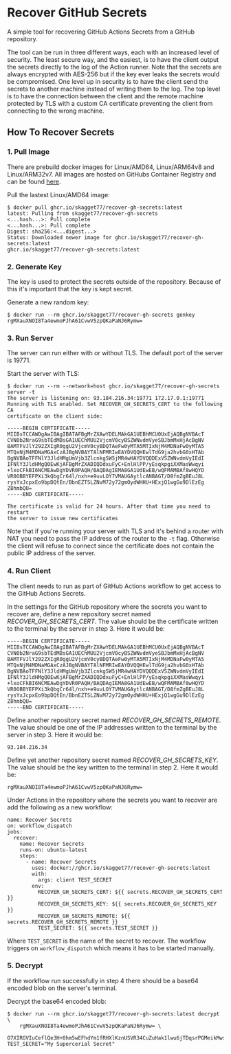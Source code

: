 # Recover GitHub Secrets
A simple tool for recovering GitHub Actions Secrets from a GitHub repository.

The tool can be run in three different ways, each with an increased level of security. The least secure way, and the easiest, is to have the client output the secrets directly to the log of the Action runner. Note that the secrets are always encrypted with AES-256 but if the key ever leaks the secrets would be compromised. One level up in security is to have the client send the secrets to another machine instead of writing them to the log. The top level is to have the connection between the client and the remote machine protected by TLS with a custom CA certificate preventing the client from connecting to the wrong machine.

## How To Recover Secrets

### 1. Pull Image
There are prebuild docker images for Linux/AMD64, Linux/ARM64v8 and Linux/ARM32v7. All images are hosted on GitHubs Container Registry and can be found [here](https://github.com/skagget77/recover-gh-secrets/pkgs/container/recover-gh-secrets).

Pull the lastest Linux/AMD64 image:
```
$ docker pull ghcr.io/skagget77/recover-gh-secrets:latest
latest: Pulling from skagget77/recover-gh-secrets
<...hash...>: Pull complete
<...hash...>: Pull complete
Digest: sha256:<...digest...>
Status: Downloaded newer image for ghcr.io/skagget77/recover-gh-secrets:latest
ghcr.io/skagget77/recover-gh-secrets:latest
```

### 2. Generate Key
The key is used to protect the secrets outside of the repository. Because of this it's important that the key is kept secret.

Generate a new random key:
```
$ docker run --rm ghcr.io/skagget77/recover-gh-secrets genkey
rgMXauXNOI8Ta4ewmoPJhA61CvwV5zpQKaPaNJ6Rymw=
```

### 3. Run Server
The server can run either with or without TLS. The default port of the server is 19771.

Start the server with TLS:
```
$ docker run --rm --network=host ghcr.io/skagget77/recover-gh-secrets server -t
The server is listening on: 93.184.216.34:19771 172.17.0.1:19771
Running with TLS enabled. Set RECOVER_GH_SECRETS_CERT to the following CA
certificate on the client side:

-----BEGIN CERTIFICATE-----
MIIBsTCCAWOgAwIBAgIBATAFBgMrZXAwYDELMAkGA1UEBhMCU0UxEjAQBgNVBAcT
CVN0b2NraG9sbTEdMBsGA1UEChMUU2VjcmV0cyBSZWNvdmVyeSBJbmMxHjAcBgNV
BAMTFVJlY292ZXIgR0ggU2VjcmV0cyBDQTAeFw0yMTA5MTIxNjM4MDNaFw0yMTA5
MTQxNjM4MDNaMGAxCzAJBgNVBAYTAlNFMRIwEAYDVQQHEwlTdG9ja2hvbG0xHTAb
BgNVBAoTFFNlY3JldHMgUmVjb3ZlcnkgSW5jMR4wHAYDVQQDExVSZWNvdmVyIEdI
IFNlY3JldHMgQ0EwKjAFBgMrZXADIQDdxuFyC+EnlHlPP/yEsqkpgiXXMasWwqyi
+lxoCFkBI6NCMEAwDgYDVR0PAQH/BAQDAgIEMA8GA1UdEwEB/wQFMAMBAf8wHQYD
VR0OBBYEFPXi3kQbgCr64l/nxh+e9uvLOY7VMAUGAytlcANBAGT/D8fmZgBEuJ8L
rysYxJcpxEo9bpDQtEn/BbnEZTSLZNvM72y72gmOydWHHU+HExjQ1wgGu9DlEzEg
Z8hmbQU=
-----END CERTIFICATE-----

The certificate is valid for 24 hours. After that time you need to restart
the server to issue new certificates
```

Note that if you're running your server with TLS and it's behind a router with NAT you need to pass the IP address of the router to the `-t` flag. Otherwise the client will refuse to connect since the certificate does not contain the public IP address of the server.

### 4. Run Client
The client needs to run as part of GitHub Actions workflow to get access to the GitHub Actions Secrets.

In the settings for the GitHub repository where the secrets you want to recover are, define a new repository secret named *RECOVER_GH_SECRETS_CERT*. The value should be the certificate written to the terminal by the server in step 3. Here it would be:
```
-----BEGIN CERTIFICATE-----
MIIBsTCCAWOgAwIBAgIBATAFBgMrZXAwYDELMAkGA1UEBhMCU0UxEjAQBgNVBAcT
CVN0b2NraG9sbTEdMBsGA1UEChMUU2VjcmV0cyBSZWNvdmVyeSBJbmMxHjAcBgNV
BAMTFVJlY292ZXIgR0ggU2VjcmV0cyBDQTAeFw0yMTA5MTIxNjM4MDNaFw0yMTA5
MTQxNjM4MDNaMGAxCzAJBgNVBAYTAlNFMRIwEAYDVQQHEwlTdG9ja2hvbG0xHTAb
BgNVBAoTFFNlY3JldHMgUmVjb3ZlcnkgSW5jMR4wHAYDVQQDExVSZWNvdmVyIEdI
IFNlY3JldHMgQ0EwKjAFBgMrZXADIQDdxuFyC+EnlHlPP/yEsqkpgiXXMasWwqyi
+lxoCFkBI6NCMEAwDgYDVR0PAQH/BAQDAgIEMA8GA1UdEwEB/wQFMAMBAf8wHQYD
VR0OBBYEFPXi3kQbgCr64l/nxh+e9uvLOY7VMAUGAytlcANBAGT/D8fmZgBEuJ8L
rysYxJcpxEo9bpDQtEn/BbnEZTSLZNvM72y72gmOydWHHU+HExjQ1wgGu9DlEzEg
Z8hmbQU=
-----END CERTIFICATE-----
```

Define another repository secret named *RECOVER_GH_SECRETS_REMOTE*. The value should be one of the IP addresses written to the terminal by the server in step 3. Here it would be:
```
93.184.216.34
```

Define yet another repository secret named *RECOVER_GH_SECRETS_KEY*. The value should be the key written to the terminal in step 2. Here it would be:
```
rgMXauXNOI8Ta4ewmoPJhA61CvwV5zpQKaPaNJ6Rymw=
```

Under Actions in the repository where the secrets you want to recover are add the following as a new workflow:
```
name: Recover Secrets
on: workflow_dispatch
jobs:
  recover:
    name: Recover Secrets
    runs-on: ubuntu-latest
    steps:
      - name: Recover Secrets
        uses: docker://ghcr.io/skagget77/recover-gh-secrets:latest
        with:
          args: client TEST_SECRET
        env:
          RECOVER_GH_SECRETS_CERT: ${{ secrets.RECOVER_GH_SECRETS_CERT }}
          RECOVER_GH_SECRETS_KEY: ${{ secrets.RECOVER_GH_SECRETS_KEY }}
          RECOVER_GH_SECRETS_REMOTE: ${{ secrets.RECOVER_GH_SECRETS_REMOTE }}
          TEST_SECRET: ${{ secrets.TEST_SECRET }}
```
Where `TEST_SECRET` is the name of the secret to recover. The workflow triggers on `workflow_dispatch` which means it has to be started manually.

### 5. Decrypt
If the workflow run successfully in step 4 there should be a base64 encoded blob on the server's terminal.

Decrypt the base64 encoded blob:
```
$ docker run --rm ghcr.io/skagget77/recover-gh-secrets:latest decrypt \
    rgMXauXNOI8Ta4ewmoPJhA61CvwV5zpQKaPaNJ6Rymw= \
    O7XIRGVIuCeflQe3H+0hm5wEFhdYm1fRHXlKznUSVR34CuZuHak1lwu6jTDqsrPGMeikMwsFfvc=
TEST_SECRET="My Supercerial Secret"
```
